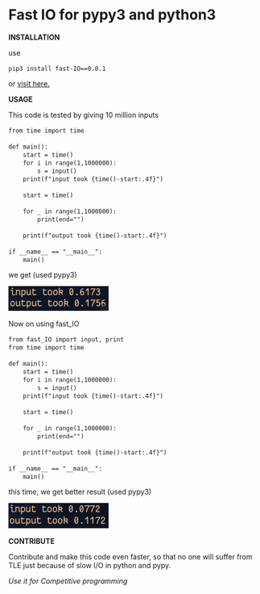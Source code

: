 # Fast IO for pypy3 and python3
**INSTALLATION**

use 
```
pip3 install fast-IO==0.0.1
```
or [visit here.](https://pypi.org/project/fast-IO/0.0.1/)

**USAGE**

This code is tested by giving 10 million inputs
``` python3
from time import time

def main():
    start = time()
    for i in range(1,1000000):
        s = input()
    print(f"input took {time()-start:.4f}")
    
    start = time()

    for _ in range(1,1000000):
        print(end="")
    
    print(f"output took {time()-start:.4f}")

if __name__ == "__main__":
    main()
```
we get (used pypy3)

![Output with pypy3 and using in build input and print](general_input_pypy3.png)

Now on using fast_IO
``` python3
from fast_IO import input, print
from time import time

def main():
    start = time()
    for i in range(1,1000000):
        s = input()
    print(f"input took {time()-start:.4f}")
    
    start = time()

    for _ in range(1,1000000):
        print(end="")
    
    print(f"output took {time()-start:.4f}")

if __name__ == "__main__":
    main()
```

this time, we get better result (used pypy3)

![Output with pypy3 and using fast_IO input and print](fast_IO_input_pypy3.png)

**CONTRIBUTE**

Contribute and make this code even faster, so that no one will suffer from TLE just because of slow I/O in python and pypy. 

<i>Use it for Competitive programming</i>